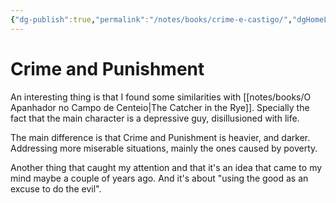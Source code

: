```yaml
---
{"dg-publish":true,"permalink":"/notes/books/crime-e-castigo/","dgHomeLink":true,"dgPassFrontmatter":false}
---
```


# Crime and Punishment

An interesting thing is that I found some similarities with [[notes/books/O Apanhador no Campo de Centeio|The Catcher in the Rye]]. Specially the fact that the main character is a depressive guy, disillusioned with life.

The main difference is that Crime and Punishment is heavier, and darker. Addressing more miserable situations, mainly the ones caused by poverty.

Another thing that caught my attention and that it's an idea that came to my mind maybe a couple of years ago. And it's about "using the good as an excuse to do the evil".